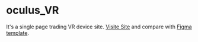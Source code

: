 # oculus_VR
It's a single page trading VR device site. [Visite Site](https://eclipseandrew.github.io/oculus_VR/) and compare with [Figma template](https://drive.google.com/drive/folders/1j6ghR77eu_jUBB1zZdvo8n5S59JGsnoJ).

